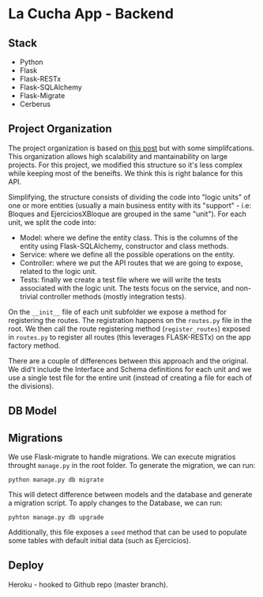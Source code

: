 # La Cucha App - Backend

## Stack

- Python
- Flask
- Flask-RESTx
- Flask-SQLAlchemy
- Flask-Migrate
- Cerberus

## Project Organization

The project organization is based on [this post](http://alanpryorjr.com/2019-05-20-flask-api-example/) but with some simplifcations. This organization allows high scalability and mantainability on large projects. For this project, we modified this structure so it's less complex while keeping most of the beneifts. We think this is right balance for this API.

Simplifying, the structure consists of dividing the code into "logic units" of one or more entities (usually a main business entity with its "support" - i.e: Bloques and EjerciciosXBloque are grouped in the same "unit"). For each unit, we split the code into:

- Model: where we define the entity class. This is the columns of the entity using Flask-SQLAlchemy, constructor and class methods.
- Service: where we define all the possible operations on the entity.
- Controller: where we put the API routes that we are going to expose, related to the logic unit.
- Tests: finally we create a test file where we will write the tests associated with the logic unit. The tests focus on the service, and non-trivial controller methods (mostly integration tests).

On the `__init__` file of each unit subfolder we expose a method for registering the routes. The registration happens on the `routes.py` file in the root. We then call the route registering method (`register_routes`) exposed in `routes.py` to register all routes (this leverages FLASK-RESTx) on the app factory method.

There are a couple of differences between this approach and the original. We did't include the Interface and Schema definitions for each unit and we use a single test file for the entire unit (instead of creating a file for each of the divisions).

## DB Model

## Migrations

We use Flask-migrate to handle migrations. We can execute migratios throught `manage.py` in the root folder. To generate the migration, we can run:

`python manage.py db migrate`

This will detect difference between models and the database and generate a migration script. To apply changes to the Database, we can run:

`pyhton manage.py db upgrade`

Additionally, this file exposes a `seed` method that can be used to populate some tables with default initial data (such as Ejercicios).

## Deploy

Heroku - hooked to Github repo (master branch).
